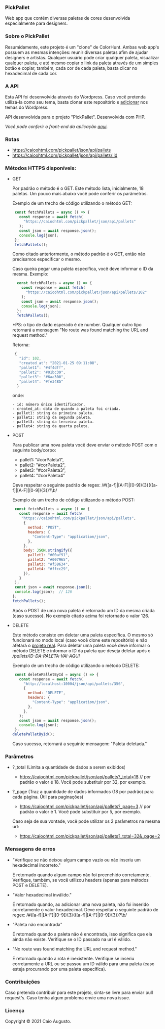 ### PickPallet
Web app que contém diversas paletas de cores desenvolvida especialmente para designers.

### Sobre o PickPallet
Resumidamente, este projeto é um "clone" de ColorHunt. Ambas web app's possuem as mesmas intenções: reunir diversas paletas afim de ajudar designers e artistas.
Qualquer usuário pode criar qualquer paleta, visualizar qualquer paleta, e até mesmo copiar o link da paleta através de um simples botão e copiar, também,
cada cor de cada paleta, basta clicar no hexadecimal de cada cor. 
 
 
### A API
Esta API foi desenvolvida através do Wordpress. Caso você pretenda utilizá-la como seu tema, basta clonar este repositório e [adicionar](https://www.wpbeginner.com/beginners-guide/how-to-install-a-wordpress-theme/) nos temas do Wordpress.

API desenvolvida para o projeto "PickPallet". Desenvolvida com PHP.

*Você pode conferir o front-end da aplicação [aqui](https://github.com/CaioAugustoo/pick_pallet).*

### Rotas

- https://caioohtml.com/pickpallet/json/api/pallets 
- https://caioohtml.com/pickpallet/json/api/pallets/:id


### Métodos HTTPS disponíveis:


- GET

    Por padrão o método é o GET. Este método lista, inicialmente, 18 paletas. Um pouco mais abaixo você pode conferir os parâmetros.
           
    Exemplo de um trecho de código utilizando o método GET:

     ```javascript
      const fetchPallets = async () => {
        const response = await fetch(
          "https://caioohtml.com/pickpallet/json/api/pallets"
        );
        const json = await response.json();
        console.log(json);
      };
      fetchPallets();
    ```
    
    Como citado anteriormente, o método padrão é o GET, então não precisamos especificar o mesmo. 

    
    Caso queira pegar uma paleta específica, você deve informar o ID da mesma. 
    Exemplo: 
    
    ```javascript
      const fetchPallets = async () => {
        const response = await fetch(
          "https://caioohtml.com/pickpallet/json/api/pallets/102"
        );
        const json = await response.json();
        console.log(json);
      };
      fetchPallets();
    ```
    *PS: o tipo de dado esperado é de number. Qualquer outro tipo retornará a mensagem "No route was found matching the URL and request method."
  
   Retorna:
   
   ```javascript
    {
      "id": 102,
      "created_at": "2021-01-25 09:11:08",
      "pallet1": "#4f4dff",
      "pallet2": "#01bc39",
      "pallet3": "#6aa300",
      "pallet4": "#fe3485"
     }
   ```
    onde: 
    
      - id: número único identificador.
      - created_at: data de quando a paleta foi criada.
      - pallet1: string da primeira paleta.
      - pallet2: string da segunda paleta.
      - pallet3: string da terceira paleta.
      - pallet4: string da quarta paleta.
      
    
- POST
   
    Para publicar uma nova paleta você deve enviar o método POST com o seguinte body/corpo:
     - pallet1: "#corPaleta1",
     - pallet2: "#corPaleta2",
     - pallet3: "#corPaleta3",
     - pallet4: "#corPaleta4"
     
     Deve respeitar o seguinte padrão de regex:    /#([a-f]|[A-F]|[0-9]){3}(([a-f]|[A-F]|[0-9]){3})?\b/
     
     Exemplo de um trecho de código utilizando o método POST:

     ```javascript
      const fetchPallets = async () => {
        const response = await fetch(
         "https://caioohtml.com/pickpallet/json/api/pallets",
          {
            method: "POST",
            headers: { 
              "Content-Type": "application/json",
            },
          },
          body: JSON.stringify({
            pallet1: "#00af91",
            pallet2: "#007965",
            pallet3: "#f58634",
            pallet4: "#ffcc29",
          }),
        }
      );
      const json = await response.json();
      console.log(json);  // 126
    };
    fetchPallets();
    ```
    
    Após o POST de uma nova paleta é retornado um ID da mesma criada (caso sucesso). No exemplo citado acima foi retornado o valor 126.
 
 
- DELETE
  
  Este método consiste em deletar uma paleta específica. O mesmo só funcionará no modo local (caso você clone este repositório) e não afetará o [projeto real](https://github.com/CaioAugustoo/pick_pallet).
  Para deletar uma paleta você deve informar o método DELETE e informar o ID da paleta que deseja deletar após o */pallets/ID-DA-PALETA-VAI-AQUI*
  
  Exemplo de um trecho de código utilizando o método DELETE:

     ```javascript
      const deletePalletById = async () => {
        const response = await fetch(
          "http://localhost:10004/json/api/pallets/356",
          {
            method: "DELETE",
            headers: {
              "Content-Type": "application/json",
            },
          },
        );
        const json = await response.json();
        console.log(json);
      };
    deletePalletById();
    ```
    
    Caso sucesso, retornará a seguinte mensagem: "Paleta deletada."
    
 ### Parâmetros
  - ?_total (Limita a quantidade de dados a serem exibidos)
      * https://caioohtml.com/pickpallet/json/api/pallets?_total=18  // por padrão o valor é 18. Você pode substituir por 32, por exemplo. 
       
  - ?_page (Traz a quantidade de dados informados (18 por padrão) para cada página. Útil para paginações)
       * https://caioohtml.com/pickpallet/json/api/pallets?_page=3   // por padrão o valor é 1. Você pode substituir por 5, por exemplo. 
       
       
    Caso seja de sua vontade, você pode utilizar os 2 parâmetros na mesma url: 
    
     - https://caioohtml.com/pickpallet/json/api/pallets?_total=32&_page=2
     
### Mensagens de erros
 - "Verifique se não deixou algum campo vazio ou não inseriu um hexadecimal incorreto."
 
      É retornado quando algum campo não foi preenchido corretamente. Verifique, também, se você utilizou headers (apenas para métodos POST e DELETE).

 - "Valor hexadecimal inválido."
 
     É retornado quando, ao adicionar uma nova paleta, não foi inserido corretamente o valor hexadecimal. Deve respeitar o seguinte padrão de regex:    /#([a-f]|[A-F]|[0-9]){3}(([a-f]|[A-F]|[0-9]){3})?\b/
     
     
 - "Paleta não encontrada"
     
     É retornado quando a paleta não é encontrada, isso significa que ela ainda não existe. Verifique se o ID passado na url é válido.

- "No route was found matching the URL and request method."
    
    É retornado quando a rota é inexistente. Verifique se inseriu corretamente a URL ou se passou um ID válido para uma paleta (caso esteja procurando por uma paleta específica).
   
   
 ### Contribuições
 
   Caso pretenda contribuir para este projeto, sinta-se livre para enviar pull request's. 
   Caso tenha algum problema envie uma nova issue.
 
 
 ### Licença
 
 Copyright © 2021 Caio Augusto.
